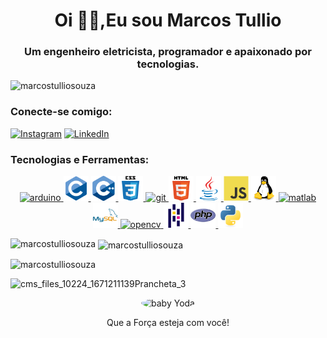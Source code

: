 <h1 align="center">Oi 👋🏾,Eu sou Marcos Tullio</h1>
<h3 align="center">Um engenheiro eletricista, programador e apaixonado por tecnologias.</h3>

<p align="left"> <img src="https://komarev.com/ghpvc/?username=marcostulliosouza&label=Profile%20views&color=blue&style=flat" alt="marcostulliosouza" /> </p>

<h3 align="left">Conecte-se comigo:</h3>
<p align="left">
    
[![Instagram](https://img.shields.io/badge/Instagram-E4405F?style=for-the-badge&logo=instagram&logoColor=white)](https://www.instagram.com/o_tullio/) 
[![LinkedIn](https://img.shields.io/badge/LinkedIn-0077B5?style=for-the-badge&logo=linkedin&logoColor=white)](https://www.linkedin.com/in/marcostullio/)

</p>

<h3 align="left">Tecnologias e Ferramentas:</h3>
<p align="center"> <a href="https://www.arduino.cc/" target="_blank" rel="noreferrer"> <img src="https://cdn.worldvectorlogo.com/logos/arduino-1.svg" alt="arduino" width="40" height="40"/> </a> <a href="https://www.cprogramming.com/" target="_blank" rel="noreferrer"> <img src="https://raw.githubusercontent.com/devicons/devicon/master/icons/c/c-original.svg" alt="c" width="40" height="40"/> </a> <a href="https://www.w3schools.com/cpp/" target="_blank" rel="noreferrer"> <img src="https://raw.githubusercontent.com/devicons/devicon/master/icons/cplusplus/cplusplus-original.svg" alt="cplusplus" width="40" height="40"/> </a> <a href="https://www.w3schools.com/css/" target="_blank" rel="noreferrer"> <img src="https://raw.githubusercontent.com/devicons/devicon/master/icons/css3/css3-original-wordmark.svg" alt="css3" width="40" height="40"/> </a> <a href="https://git-scm.com/" target="_blank" rel="noreferrer"> <img src="https://www.vectorlogo.zone/logos/git-scm/git-scm-icon.svg" alt="git" width="40" height="40"/> </a> <a href="https://www.w3.org/html/" target="_blank" rel="noreferrer"> <img src="https://raw.githubusercontent.com/devicons/devicon/master/icons/html5/html5-original-wordmark.svg" alt="html5" width="40" height="40"/> </a> <a href="https://www.java.com" target="_blank" rel="noreferrer"> <img src="https://raw.githubusercontent.com/devicons/devicon/master/icons/java/java-original.svg" alt="java" width="40" height="40"/> </a> <a href="https://developer.mozilla.org/en-US/docs/Web/JavaScript" target="_blank" rel="noreferrer"> <img src="https://raw.githubusercontent.com/devicons/devicon/master/icons/javascript/javascript-original.svg" alt="javascript" width="40" height="40"/> </a> <a href="https://www.linux.org/" target="_blank" rel="noreferrer"> <img src="https://raw.githubusercontent.com/devicons/devicon/master/icons/linux/linux-original.svg" alt="linux" width="40" height="40"/> </a> <a href="https://www.mathworks.com/" target="_blank" rel="noreferrer"> <img src="https://upload.wikimedia.org/wikipedia/commons/2/21/Matlab_Logo.png" alt="matlab" width="40" height="40"/> </a> <a href="https://www.mysql.com/" target="_blank" rel="noreferrer"> <img src="https://raw.githubusercontent.com/devicons/devicon/master/icons/mysql/mysql-original-wordmark.svg" alt="mysql" width="40" height="40"/> </a> <a href="https://opencv.org/" target="_blank" rel="noreferrer"> <img src="https://www.vectorlogo.zone/logos/opencv/opencv-icon.svg" alt="opencv" width="40" height="40"/> </a> <a href="https://pandas.pydata.org/" target="_blank" rel="noreferrer"> <img src="https://raw.githubusercontent.com/devicons/devicon/2ae2a900d2f041da66e950e4d48052658d850630/icons/pandas/pandas-original.svg" alt="pandas" width="40" height="40"/> </a> <a href="https://www.php.net" target="_blank" rel="noreferrer"> <img src="https://raw.githubusercontent.com/devicons/devicon/master/icons/php/php-original.svg" alt="php" width="40" height="40"/> </a> <a href="https://www.python.org" target="_blank" rel="noreferrer"> <img src="https://raw.githubusercontent.com/devicons/devicon/master/icons/python/python-original.svg" alt="python" width="40" height="40"/> </a> </p>

<p><img align="left" src="https://github-readme-stats.vercel.app/api/top-langs?username=marcostulliosouza&show_icons=true&locale=pt-br&layout=compact" alt="marcostulliosouza" /></p>

<p>&nbsp;<img align="center" src="https://github-readme-stats.vercel.app/api?username=marcostulliosouza&show_icons=true&locale=pt-br" alt="marcostulliosouza" /></p>

<p><img src="https://github-readme-streak-stats.herokuapp.com/?user=marcostulliosouza&" alt="marcostulliosouza" /></p>

![cms_files_10224_1671211139Prancheta_3](https://github.com/marcostulliosouza/marcostulliosouza/assets/31325472/542d5ea2-cd03-411b-8350-e64d1cc178cb)

<div align="center">
    <img src="https://emojis.slackmojis.com/emojis/images/1643514719/7248/baby-yoda-soup.gif?1643514719" alt="baby Yoda" style="width: 50px; height: 50px; border-radius: 50%;">
</div>
<div align="center">
    <p>
    Que a Força esteja com você!
    </p>
</div>
